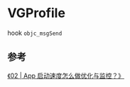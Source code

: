 # VGProfile

hook `objc_msgSend`

## 参考
[《02 | App 启动速度怎么做优化与监控？》](https://time.geekbang.org/column/article/85331)
